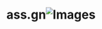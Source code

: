 # ass.gn![Images](https://user-images.githubusercontent.com/123546945/225890658-8edbaaab-e583-40c8-9e4e-29804646f8ea.jpg)
